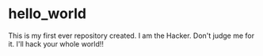 # hello_world
This is my first ever repository created. 
I am the Hacker.
Don't judge me for it.
I'll hack your whole world!!
